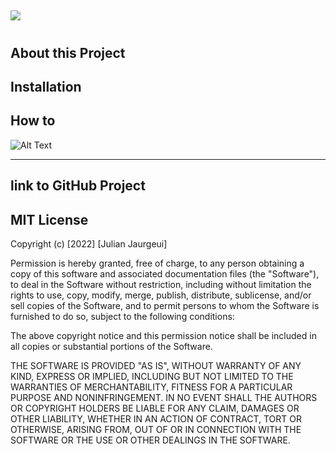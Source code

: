 
  ## <a href="https://img.shields.io/badge/Node.js-43853D?style=for-the-badge&logo=node.js&logoColor=white">
  <img src="https://img.shields.io/badge/Node.js-43853D?style=for-the-badge&logo=node.js&logoColor=white" /></a>
  ---
  # 
  
  
  
  
  ## About this Project 
  
  
  

  
  ## Installation 
  
  
 
  
  ## How to 
  ![Alt Text](https://github.com/vivid20221/practice.noderepo/blob/main/main/video/image/bandicam%202022-11-07%2012-57-16-845.gif)
  
  
  
 
  
      
  

  
  
  
  ---
  
  
  

  
  
  
  ## link to GitHub Project 

  ## MIT License

  Copyright (c) [2022] [Julian Jaurgeui]
  
  Permission is hereby granted, free of charge, to any person obtaining a copy
  of this software and associated documentation files (the "Software"), to deal
  in the Software without restriction, including without limitation the rights
  to use, copy, modify, merge, publish, distribute, sublicense, and/or sell
  copies of the Software, and to permit persons to whom the Software is
  furnished to do so, subject to the following conditions:
  
  The above copyright notice and this permission notice shall be included in all
  copies or substantial portions of the Software.
  
  THE SOFTWARE IS PROVIDED "AS IS", WITHOUT WARRANTY OF ANY KIND, EXPRESS OR
  IMPLIED, INCLUDING BUT NOT LIMITED TO THE WARRANTIES OF MERCHANTABILITY,
  FITNESS FOR A PARTICULAR PURPOSE AND NONINFRINGEMENT. IN NO EVENT SHALL THE
  AUTHORS OR COPYRIGHT HOLDERS BE LIABLE FOR ANY CLAIM, DAMAGES OR OTHER
  LIABILITY, WHETHER IN AN ACTION OF CONTRACT, TORT OR OTHERWISE, ARISING FROM,
  OUT OF OR IN CONNECTION WITH THE SOFTWARE OR THE USE OR OTHER DEALINGS IN THE
  SOFTWARE.